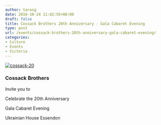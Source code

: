 ```yaml
---
author: tarasg
date: 2016-10-24 11:42:55+00:00
draft: false
title: Cossack Brothers 20th Anniversary - Gala Cabaret Evening
type: post
url: /events/cossack-brothers-20th-anniversary-gala-cabaret-evening/
categories:
- Culture
- Events
- Victoria
---
```


[![cossack-20](http://www.ozeukes.com/wp-content/uploads/2016/10/Cossack-20.jpg)
](http://www.ozeukes.com/wp-content/uploads/2016/10/Cossack-20.jpg)


### Cossack Brothers




Invite you to




Celebrate the 20th Anniversary




Gala Cabaret Evening




Ukrainian House Essendon
